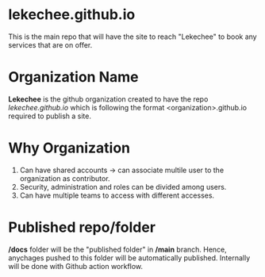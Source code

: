 # lekechee.github.io
This is the main repo that will have the site to reach "Lekechee" to book any services that are on offer.

# Organization Name
**Lekechee** is the github organization created to have the repo *lekechee.github.io* which is following the format \<organization\>.github.io required to publish a site. 

# Why Organization
1. Can have shared accounts -> can associate multile user to the organization as contributor.
2. Security, administration and roles can be divided among users.
3. Can have multiple teams to access with different accesses.

# Published repo/folder
**/docs** folder will be the "published folder" in **/main** branch. 
Hence, anychages pushed to this folder will be automatically published. Internally will be done with Github action workflow.
